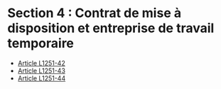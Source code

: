 # Section 4 : Contrat de mise à disposition et entreprise de travail temporaire

* [Article L1251-42](./LEGIARTI000006901298.md)
* [Article L1251-43](./LEGIARTI000006901299.md)
* [Article L1251-44](./LEGIARTI000006901300.md)
